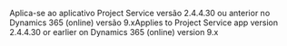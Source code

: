 <span data-ttu-id="603d6-101">Aplica-se ao aplicativo Project Service versão 2.4.4.30 ou anterior no Dynamics 365 (online) versão 9.x</span><span class="sxs-lookup"><span data-stu-id="603d6-101">Applies to Project Service app version 2.4.4.30 or earlier on Dynamics 365 (online) version 9.x</span></span>
